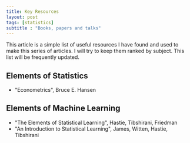 ```yaml
---
title: Key Resources
layout: post
tags: [statistics]
subtitle : "Books, papers and talks"
---
```


This article is a simple list of useful resources I have found and used to make this series of articles. 
I will try to keep them ranked by subject. This list will be frequently updated. 

## Elements of Statistics

- "Econometrics", Bruce E. Hansen

## Elements of Machine Learning

- "The Elements of Statistical Learning", Hastie, Tibshirani, Friedman
- "An Introduction to Statistical Learning", James, Witten, Hastie, Tibshirani
